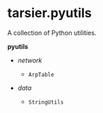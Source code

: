 # tarsier.pyutils

A collection of Python utilities.

**pyutils**

* *network*
	* `ArpTable`

* *data*
	* `StringUtils`
